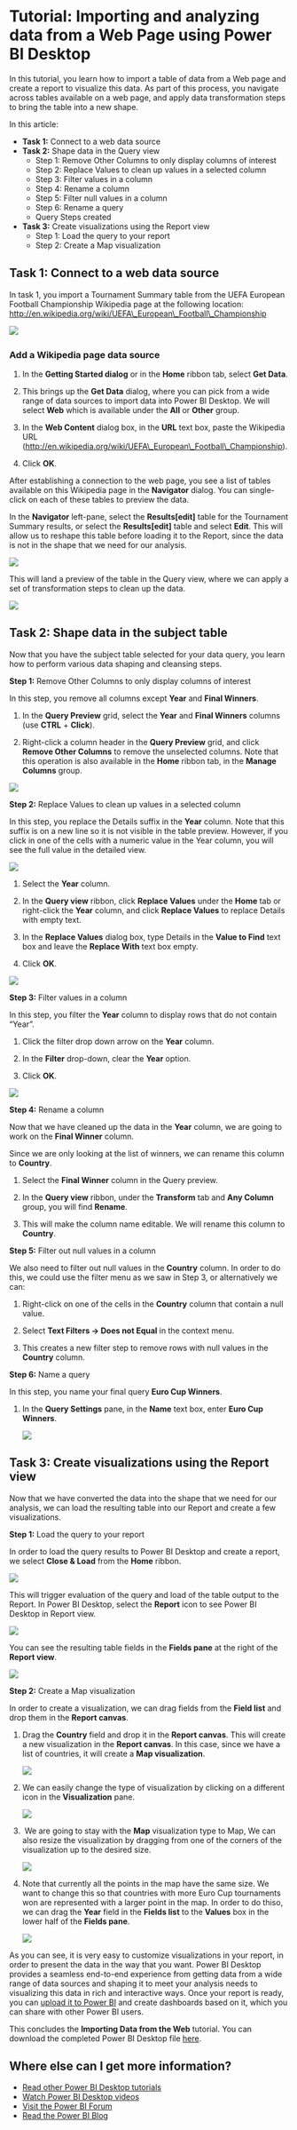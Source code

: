 ﻿<properties
   pageTitle="Tutorial: Importing and analyzing data from a Web Page using Power BI Desktop"
   description="Tutorial: Importing and analyzing data from a Web Page using Power BI Desktop"
   services="powerbi"
   documentationCenter=""
   authors="davidiseminger"
   manager="mblythe"
   editor=""
   tags=""
   qualityFocus="no"
   qualityDate=""/>

<tags
   ms.service="powerbi"
   ms.devlang="NA"
   ms.topic="article"
   ms.tgt_pltfrm="NA"
   ms.workload="powerbi"
   ms.date="04/26/2016"
   ms.author="davidi"/>
# Tutorial: Importing and analyzing data from a Web Page using Power BI Desktop

In this tutorial, you learn how to import a table of data from a Web page and create a report to visualize this data. As part of this process, you navigate across tables available on a web page, and apply data transformation steps to bring the table into a new shape.

 In this article:
-  **Task 1:** Connect to a web data source
-  **Task 2:** Shape data in the Query view
	-  Step 1: Remove Other Columns to only display columns of interest
	-  Step 2: Replace Values to clean up values in a selected column
	-  Step 3: Filter values in a column
	-  Step 4: Rename a column
	-  Step 5: Filter null values in a column
	-  Step 6: Rename a query
	-  Query Steps created
-  **Task 3:** Create visualizations using the Report view
	-  Step 1: Load the query to your report
	-  Step 2: Create a Map visualization

## Task 1: Connect to a web data source

 In task 1, you import a Tournament Summary table from the UEFA European Football Championship Wikipedia page at the following location: http://en.wikipedia.org/wiki/UEFA\_European\_Football\_Championship

﻿﻿﻿![](media/powerbi-desktop-tutorial-importing-and-analyzing-data-from-a-web-page/WebPage1.png)

### Add a Wikipedia page data source

1.  In the **Getting Started dialog** or in the **Home** ribbon tab, select **Get Data**.

2.  This brings up the **Get Data** dialog, where you can pick from a wide range of data sources to import data into Power BI Desktop. We will select **Web** which is available under the **All** or **Other** group.

3.  In the **Web Content** dialog box, in the **URL** text box, paste the Wikipedia URL (http://en.wikipedia.org/wiki/UEFA\_European\_Football\_Championship).

4.  Click **OK**.

After establishing a connection to the web page, you see a list of tables available on this Wikipedia page in the **Navigator** dialog. You can single-click on each of these tables to preview the data.

In the **Navigator** left-pane, select the **Results[edit]** table for the Tournament Summary results, or select the **Results[edit]** table and select **Edit**. This will allow us to reshape this table before loading it to the Report, since the data is not in the shape that we need for our analysis.

![](media/powerbi-desktop-tutorial-importing-and-analyzing-data-from-a-web-page/TutorialImAnaly_Navigator.png)

This will land a preview of the table in the Query view, where we can apply a set of transformation steps to clean up the data.

![](media/powerbi-desktop-tutorial-importing-and-analyzing-data-from-a-web-page/WebPage3.png)

## Task 2: Shape data in the subject table

Now that you have the subject table selected for your data query, you learn how to perform various data shaping and cleansing steps.

**Step 1:** Remove Other Columns to only display columns of interest

In this step, you remove all columns except **Year** and **Final Winners**.

1.  In the **Query Preview** grid, select the **Year** and **Final Winners** columns (use **CTRL** + **Click**).

2.  Right-click a column header in the **Query Preview** grid, and click **Remove Other Columns** to remove the unselected columns. Note that this operation is also available in the **Home** ribbon tab, in the **Manage Columns** group.

![](media/powerbi-desktop-tutorial-importing-and-analyzing-data-from-a-web-page/WebPage4.png)

**Step 2:** Replace Values to clean up values in a selected column

In this step, you replace the Details suffix in the **Year** column. Note that this suffix is on a new line so it is not visible in the table preview. However, if you click in one of the cells with a numeric value in the Year column, you will see the full value in the detailed view.

![](media/powerbi-desktop-tutorial-importing-and-analyzing-data-from-a-web-page/WebPage5.png)

1.  Select the **Year** column.

2.  In the **Query view** ribbon, click **Replace Values** under the **Home** tab or right-click the **Year** column, and click **Replace Values** to replace Details with empty text.

3.  In the **Replace Values** dialog box, type Details in the **Value to Find** text box and leave the **Replace With** text box empty.

4.  Click **OK**.

![](media/powerbi-desktop-tutorial-importing-and-analyzing-data-from-a-web-page/WebPage6.png)

 **Step 3:** Filter values in a column

In this step, you filter the **Year** column to display rows that do not contain “Year”.

1.  Click the filter drop down arrow on the **Year** column.

2.  In the **Filter** drop-down, clear the **Year** option.

3.  Click **OK**.

![](media/powerbi-desktop-tutorial-importing-and-analyzing-data-from-a-web-page/WebPage7.png)

**Step 4:** Rename a column

Now that we have cleaned up the data in the **Year** column, we are going to work on the **Final Winner** column.

Since we are only looking at the list of winners, we can rename this column to **Country**.

1.  Select the **Final Winner** column in the Query preview.

2.  In the **Query view** ribbon, under the **Transform** tab and **Any Column** group, you will find **Rename**.

3.  This will make the column name editable. We will rename this column to **Country**.

**Step 5:** Filter out null values in a column

We also need to filter out null values in the **Country** column. In order to do this, we could use the filter menu as we saw in Step 3, or alternatively we can:

1.  Right-click on one of the cells in the **Country** column that contain a null value.

2.  Select **Text Filters -\> Does not Equal** in the context menu.

3.  This creates a new filter step to remove rows with null values in the **Country** column.

**Step 6:** Name a query

In this step, you name your final query **Euro Cup Winners**.

1.  In the **Query Settings** pane, in the **Name** text box, enter **Euro Cup Winners**.

    ![](media/powerbi-desktop-tutorial-importing-and-analyzing-data-from-a-web-page/WebPage8.png)

## Task 3: Create visualizations using the Report view

Now that we have converted the data into the shape that we need for our analysis, we can load the resulting table into our Report and create a few visualizations.

**Step 1:** Load the query to your report

In order to load the query results to Power BI Desktop and create a report, we select **Close & Load** from the **Home** ribbon.

![](media/powerbi-desktop-tutorial-importing-and-analyzing-data-from-a-web-page/WebPage9.png)

This will trigger evaluation of the query and load of the table output to the Report. In Power BI Desktop, select the **Report** icon to see Power BI Desktop in Report view.

![](media/powerbi-desktop-tutorial-importing-and-analyzing-data-from-a-web-page/WebPage10.png)

You can see the resulting table fields in the **Fields pane** at the right of the **Report view**.

![](media/powerbi-desktop-tutorial-importing-and-analyzing-data-from-a-web-page/WebPage11.png)

**Step 2:** Create a Map visualization

In order to create a visualization, we can drag fields from the **Field list** and drop them in the **Report canvas**.

1.  Drag the **Country** field and drop it in the **Report canvas**. This will create a new visualization in the **Report canvas**. In this case, since we have a list of countries, it will create a **Map visualization**.

    ![](media/powerbi-desktop-tutorial-importing-and-analyzing-data-from-a-web-page/WebPage12.png)

2.  We can easily change the type of visualization by clicking on a different icon in the **Visualization** pane.

    ![](media/powerbi-desktop-tutorial-importing-and-analyzing-data-from-a-web-page/WebPage13.png)

3.  We are going to stay with the **Map** visualization type to Map, We can also resize the visualization by dragging from one of the corners of the visualization up to the desired size.

    ![](media/powerbi-desktop-tutorial-importing-and-analyzing-data-from-a-web-page/WebPage14.png)

4.  Note that currently all the points in the map have the same size. We want to change this so that countries with more Euro Cup tournaments won are represented with a larger point in the map. In order to do thiso, we can drag the **Year** field in the **Fields list** to the **Values** box in the lower half of the **Fields pane**.

    ![](media/powerbi-desktop-tutorial-importing-and-analyzing-data-from-a-web-page/WebPage15.png)

As you can see, it is very easy to customize visualizations in your report, in order to present the data in the way that you want. Power BI Desktop provides a seamless end-to-end experience from getting data from a wide range of data sources and shaping it to meet your analysis needs to visualizing this data in rich and interactive ways. Once your report is ready, you can [upload it to Power BI](powerbi-desktop-upload-desktop-files.md) and create dashboards based on it, which you can share with other Power BI users.

This concludes the **Importing Data from the Web** tutorial. You can download the completed Power BI Desktop file [here](http://download.microsoft.com/download/1/4/E/14EDED28-6C58-4055-A65C-23B4DA81C4DE/Analyzing_Data_From_The_Web.pbix).



## Where else can I get more information?

-   [Read other Power BI Desktop tutorials](http://go.microsoft.com/fwlink/?LinkID=521937)
-   [Watch Power BI Desktop videos](http://go.microsoft.com/fwlink/?LinkID=519322)
-   [Visit the Power BI Forum](http://go.microsoft.com/fwlink/?LinkID=519326)
-   [Read the Power BI Blog](http://go.microsoft.com/fwlink/?LinkID=519327)

 

  
